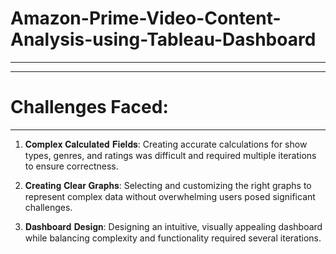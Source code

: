 # Amazon-Prime-Video-Content-Analysis-using-Tableau-Dashboard
_____________________________________________________________________________________________________________________________________________________________________________________________




_____________________________________________________________________________________________________________________________________________________________________________________________
# Challenges Faced:
_____________________________________________________________________________________________________________________________________________________________________________________________
1. 𝐂𝐨𝐦𝐩𝐥𝐞𝐱 𝐂𝐚𝐥𝐜𝐮𝐥𝐚𝐭𝐞𝐝 𝐅𝐢𝐞𝐥𝐝𝐬: Creating accurate calculations for show types, genres, and ratings was difficult and required multiple iterations to ensure correctness.

2. 𝐂𝐫𝐞𝐚𝐭𝐢𝐧𝐠 𝐂𝐥𝐞𝐚𝐫 𝐆𝐫𝐚𝐩𝐡𝐬: Selecting and customizing the right graphs to represent complex data without overwhelming users posed significant challenges.

3. 𝐃𝐚𝐬𝐡𝐛𝐨𝐚𝐫𝐝 𝐃𝐞𝐬𝐢𝐠𝐧: Designing an intuitive, visually appealing dashboard while balancing complexity and functionality required several iterations.


